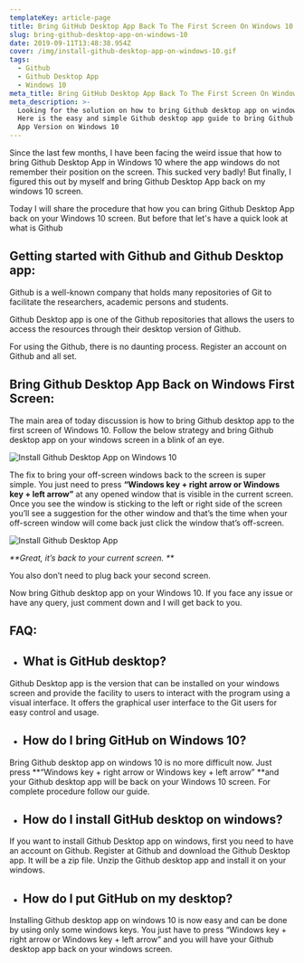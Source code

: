 ```yaml
---
templateKey: article-page
title: Bring GitHub Desktop App Back To The First Screen On Windows 10
slug: bring-github-desktop-app-on-windows-10
date: 2019-09-11T13:48:38.954Z
cover: /img/install-github-desktop-app-on-windows-10.gif
tags:
  - Github
  - Github Desktop App
  - Windows 10
meta_title: Bring GitHub Desktop App Back To The First Screen On Windows 10
meta_description: >-
  Looking for the solution on how to bring Github desktop app on windows 10?
  Here is the easy and simple Github desktop app guide to bring Github Desktop
  App Version on Windows 10
---
```

Since the last few months, I have been facing the weird issue that how to bring Github Desktop App in Windows 10 where the app windows do not remember their position on the screen. This sucked very badly! But finally, I figured this out by myself and bring Github Desktop App back on my windows 10 screen.  

Today I will share the procedure that how you can bring Github Desktop App back on your Windows 10 screen. But before that let's have a quick look at what is Github

## **Getting started with Github and Github Desktop app:**

Github is a well-known company that holds many repositories of Git to facilitate the researchers, academic persons and students. </p>

Github Desktop app is one of the Github repositories that allows the users to access the resources through their desktop version of Github.

For using the Github, there is no daunting process. Register an account on Github and all set. 

## **Bring Github Desktop App Back on Windows First Screen:**

The main area of today discussion is how to bring Github desktop app to the first screen of Windows 10. Follow the below strategy and bring Github desktop app on your windows screen in a blink of an eye. 

![Install Github Desktop App on Windows 10](/img/install-github-desktop-app-on-windows-10.gif "Install Github Desktop App on Windows 10")

The fix to bring your off-screen windows back to the screen is super simple. You just need to press **“Windows key + right arrow or Windows key + left arrow”** at any opened window that is visible in the current screen. Once you see the window is sticking to the left or right side of the screen you’ll see a suggestion for the other window and that’s the time when your off-screen window will come back just click the window that’s off-screen. 

![Install Github Desktop App](/img/install-github-desktop-app.gif "Install Github Desktop App")

_**Great, it’s back to your current screen. **_

You also don’t need to plug back your second screen.

Now bring Github desktop app on your Windows 10. If you face any issue or have any query, just comment down and I will get back to you. 

## **FAQ:**

* ## **What is GitHub desktop?**

Github Desktop app is the version that can be installed on your windows screen and provide the facility to users to interact with the program using a visual interface. It offers the graphical user interface to the Git users for easy control and usage. 

* ## **How do I bring GitHub on Windows 10?**

Bring Github desktop app on windows 10 is no more difficult now. Just press **“Windows key + right arrow or Windows key + left arrow” **and your Github desktop app will be back on your Windows 10 screen. For complete procedure follow our guide. 

* ## **How do I install GitHub desktop on windows?**

If you want to install Github Desktop app on windows, first you need to have an account on Github. Register at Github and download the Github Desktop app. It will be a zip file. Unzip the Github desktop app and install it on your windows.  

* ## **How do I put GitHub on my desktop?**

Installing Github desktop app on windows 10 is now easy and can be done by using only some windows keys. You just have to press “Windows key + right arrow or Windows key + left arrow” and you will have your Github desktop app back on your windows screen.
